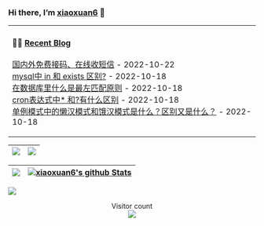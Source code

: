 ### Hi there, I’m [xiaoxuan6](https://xiaoxuan6.github.io/) 👋 

<table width="800px">
<tr>

<td valign="top" width="50%">

#### 🤹‍♀️ <a href="https://xiaoxuan6.github.io/" target="_blank">Recent Blog</a>

<!-- blog starts -->
<a href='https://xiaoxuan6.github.io/posts/26fe934c.html' target='_blank'>国内外免费接码、在线收短信</a> - 2022-10-22<br/>
<a href='https://xiaoxuan6.github.io/posts/ea71eba6.html' target='_blank'>mysql中 in 和 exists 区别?</a> - 2022-10-18<br/>
<a href='https://xiaoxuan6.github.io/posts/693b9312.html' target='_blank'>在数据库里什么是最左匹配原则</a> - 2022-10-18<br/>
<a href='https://xiaoxuan6.github.io/posts/f7cee23d.html' target='_blank'>cron表达式中* 和?有什么区别</a> - 2022-10-18<br/>
<a href='https://xiaoxuan6.github.io/posts/d0f25b1e.html' target='_blank'>单例模式中的懒汉模式和饿汉模式是什么？区别又是什么？</a> - 2022-10-18<br/>

<!-- blog ends -->

</td>
</tr>

</table>

|<img src="https://github-readme-stats.vercel.app/api?username=xiaoxuan6&hide_title=true&hide_border=true&show_icons=true&include_all_commits=true&line_height=21&bg_color=0,EC6C6C,FFD479,FFFC79,73FA79&theme=graywhite&locale=cn" />|<img src="https://github-readme-stats.vercel.app/api/top-langs/?username=xiaoxuan6&layout=compact&theme=tokyonight&langs_count=10"/>|
|-|-|


|![](https://github-readme-stats.vercel.app/api?username=xiaoxuan6&&show_icons=true&title_color=ffffff&icon_color=bb2acf&text_color=daf7dc&bg_color=151515)|[![xiaoxuan6's github Stats](https://stats.justsong.cn/api/github?username=xiaoxuan6&theme=dark)](https://github.com/xiaoxuan6/xiaoxuan6/) |
|-|-|


![](https://activity-graph.herokuapp.com/graph?username=xiaoxuan6&theme=redical)


<p align="center"> 
  Visitor count<br>
  <img src="https://profile-counter.glitch.me/xiaoxuan6/count.svg" />
</p>
